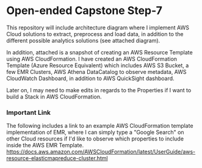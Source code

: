 # Open-ended Capstone Step-7

This repository will include architecture diagram where I implement AWS Cloud solutions to extract, preprocess and load data, in addition to the different possible analytics solutions (see attached diagram).

In addition, attached is a snapshot of creating an AWS Resource Template using AWS CloudFormation.
I have created an AWS CloudFormation Template (Azure Resource Equivalent) which includes AWS S3 Bucket, a few EMR Clusters, AWS Athena DataCatalog to observe metadata, AWS CloudWatch Dashboard, in addition to AWS QuickSight dashboard.

Later on, I may need to make edits in regards to the Properties if I want to build a Stack in AWS CloudFormation.

### Important Link
The following includes a link to an example AWS CloudFormation template implementation of EMR, where I can simply type a "Google Search" on other Cloud resources if I'd like to observe which properties to include inside the AWS EMR Template.
https://docs.aws.amazon.com/AWSCloudFormation/latest/UserGuide/aws-resource-elasticmapreduce-cluster.html




